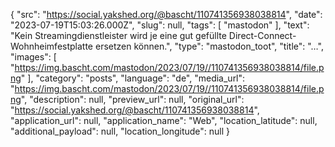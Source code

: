 {
  "src": "https://social.yakshed.org/@bascht/110741356938038814",
  "date": "2023-07-19T15:03:26.000Z",
  "slug": null,
  "tags": [
    "mastodon"
  ],
  "text": "Kein Streamingdienstleister wird je eine gut gefüllte Direct-Connect-Wohnheimfestplatte ersetzen können.",
  "type": "mastodon_toot",
  "title": "…",
  "images": [
    "https://img.bascht.com/mastodon/2023/07/19//110741356938038814/file.png"
  ],
  "category": "posts",
  "language": "de",
  "media_url": "https://img.bascht.com/mastodon/2023/07/19//110741356938038814/file.png",
  "description": null,
  "preview_url": null,
  "original_url": "https://social.yakshed.org/@bascht/110741356938038814",
  "application_url": null,
  "application_name": "Web",
  "location_latitude": null,
  "additional_payload": null,
  "location_longitude": null
}